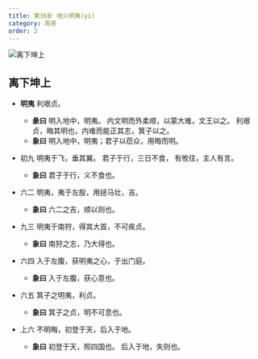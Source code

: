 ```yaml
---
title: 第36卦 地火明夷(yí)
category: 周易
order: 2
---
```


![离下坤上](https://upload.wikimedia.org/wikipedia/commons/b/b2/Yijing-36.png)

## 离下坤上

* **明夷** 利艰贞。
  * **彖曰** 明入地中，明夷。 内文明而外柔顺，以蒙大难，文王以之。 利艰 贞，晦其明也，内难而能正其志，箕子以之。
  * **象曰** 明入地中，明夷；君子以莅众，用晦而明。

* 初九 明夷于飞，垂其翼。 君子于行，三日不食， 有攸往，主人有言。
  * **象曰** 君子于行，义不食也。

* 六二 明夷，夷于左股，用拯马壮，吉。
  * **象曰** 六二之吉，顺以则也。

* 九三 明夷于南狩，得其大首，不可疾贞。
  * **象曰** 南狩之志，乃大得也。

* 六四 入于左腹，获明夷之心，于出门庭。
  * **象曰** 入于左腹，获心意也。

* 六五 箕子之明夷，利贞。
  * **象曰** 箕子之贞，明不可息也。

* 上六 不明晦，初登于天，后入于地。
  * **象曰** 初登于天，照四国也。 后入于地，失则也。